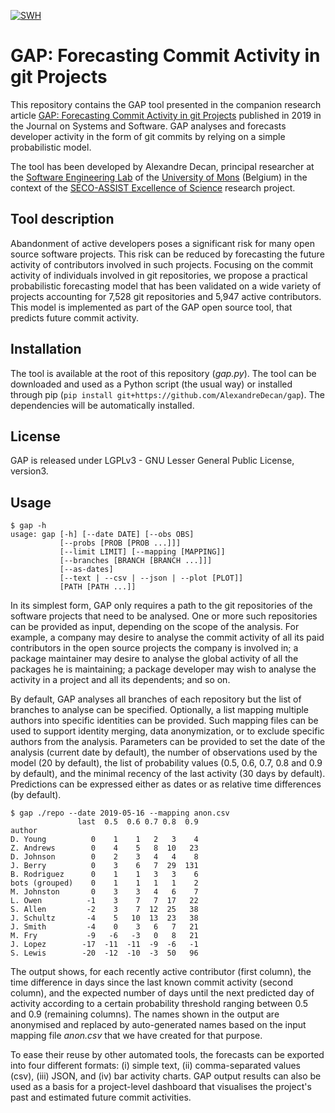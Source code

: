 [![SWH](https://archive.softwareheritage.org/badge/origin/https://github.com/AlexandreDecan/gap/)](https://archive.softwareheritage.org/browse/origin/?origin_url=https://github.com/AlexandreDecan/gap)

# GAP: Forecasting Commit Activity in git Projects

This repository contains the GAP tool presented in the companion research article [GAP: Forecasting Commit Activity in git Projects](https://www.doi.org/10.1016/j.jss.2020.110573) published in 2019 in the Journal on Systems and Software.
GAP analyses and forecasts developer activity in the form of git commits by relying on a simple probabilistic model.

The tool has been developed by Alexandre Decan, principal researcher at the [Software Engineering Lab](https://informatique.umons.ac.be/genlog) of the [University of Mons](https://www.umons.ac.be) (Belgium)
in the context of the [SECO-ASSIST Excellence of Science](https://secoassist.github.io) research project.


## Tool description

Abandonment of active developers poses a significant risk for many open source software projects. This risk can be reduced by forecasting the future activity of contributors involved in such projects. Focusing on the commit activity of individuals involved in git repositories, we propose a practical probabilistic forecasting model that has been validated on a wide variety of projects accounting for 7,528 git repositories and 5,947 active contributors. This model is implemented as part of the GAP open source tool, that predicts future commit activity.


## Installation

The tool is available at the root of this repository (*gap.py*). The tool can be downloaded and used as a Python script (the usual way) or installed through pip (`pip install git+https://github.com/AlexandreDecan/gap`). The dependencies will be automatically installed.

## License

GAP is released under LGPLv3 - GNU Lesser General Public License, version3.

## Usage


```
$ gap -h
usage: gap [-h] [--date DATE] [--obs OBS]
           [--probs [PROB [PROB ...]]]
           [--limit LIMIT] [--mapping [MAPPING]]
           [--branches [BRANCH [BRANCH ...]]]
           [--as-dates]
           [--text | --csv | --json | --plot [PLOT]]
           [PATH [PATH ...]]
```

In its simplest form, GAP only requires a path to the git repositories of the software projects that need to be analysed. One or more such repositories can be provided as input, depending on the scope of the analysis. For example, a company may desire to analyse the commit activity of all its paid contributors in the open source projects the company is involved in; a package maintainer may desire to analyse the global activity of all the packages he is maintaining; a package developer may wish to analyse the activity in a project and all its dependents; and so on.

By default, GAP analyses all branches of each repository but the list of branches to analyse can be specified.
Optionally, a list mapping multiple authors into specific identities can be provided. Such mapping files can be used to support identity merging, data anonymization, or to exclude specific authors from the analysis.
Parameters can be provided to set the date of the analysis (current date by default), the number of observations used by the model (20 by default), the list of probability values (0.5, 0.6, 0.7, 0.8 and 0.9 by default), and the minimal recency of the last activity (30 days by default).
Predictions can be expressed either as dates or as relative time differences (by default).


```
$ gap ./repo --date 2019-05-16 --mapping anon.csv
               last  0.5  0.6 0.7 0.8  0.9
author
D. Young          0    1    1   2   3    4
Z. Andrews        0    4    5   8  10   23
D. Johnson        0    2    3   4   4    8
J. Berry          0    3    6   7  29  131
B. Rodriguez      0    1    1   3   3    6
bots (grouped)    0    1    1   1   1    2
M. Johnston       0    3    3   4   6    7
L. Owen          -1    3    7   7  17   22
S. Allen         -2    3    7  12  25   38
J. Schultz       -4    5   10  13  23   38
J. Smith         -4    0    3   6   7   21
M. Fry           -9   -6   -3   0   8   21
J. Lopez        -17  -11  -11  -9  -6   -1
S. Lewis        -20  -12  -10  -3  50   96
```

The output shows, for each recently active contributor (first column), the time difference in days since the last known commit activity (second column), and the expected number of days until the next predicted day of activity according to a certain probability threshold ranging between $0.5$ and $0.9$ (remaining columns).
The names shown in the output are anonymised and replaced by auto-generated names based on the input mapping file *anon.csv* that we have created for that purpose.

To ease their reuse by other automated tools, the forecasts can be exported into four different formats: (i) simple text, (ii) comma-separated values (csv), (iii) JSON, and (iv) bar activity charts.
GAP output results can also be used as a basis for a project-level dashboard that visualises the project's past and estimated future commit activities.

